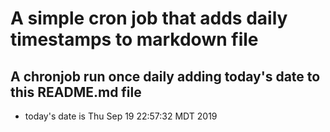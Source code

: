 A simple cron job that adds daily timestamps to markdown file
============================================================
## A chronjob run once daily adding today's date to this README.md file
* today's date is Thu Sep 19 22:57:32 MDT 2019
